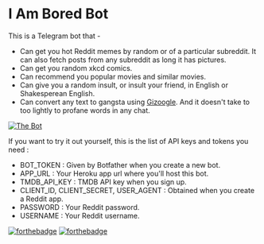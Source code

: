 # I Am Bored Bot

This is a Telegram bot that -

- Can get you hot Reddit memes by random or of a particular subreddit. It can also fetch posts from any subreddit as long it has pictures.
- Can get you random xkcd comics.
- Can recommend you popular movies and similar movies.
- Can give you a random insult, or insult your friend, in English or Shakesperean English.
- Can convert any text to gangsta using [Gizoogle](http://www.gizoogle.net/textilizer.php).
  And it doesn't take to too lightly to profane words in any chat.

[![The Bot](https://forthebadge.com/images/badges/check-it-out.svg)](https://t.me/i_am_bored_bot)

If you want to try it out yourself, this is the list of API keys and tokens you need :

- BOT_TOKEN : Given by Botfather when you create a new bot.
- APP_URL : Your Heroku app url where you'll host this bot.
- TMDB_API_KEY : TMDB API key when you sign up.
- CLIENT_ID, CLIENT_SECRET, USER_AGENT : Obtained when you create a Reddit app.
- PASSWORD : Your Reddit password.
- USERNAME : Your Reddit username.

[![forthebadge](https://forthebadge.com/images/badges/makes-people-smile.svg)](https://forthebadge.com)
[![forthebadge](https://forthebadge.com/images/badges/made-with-python.svg)](https://forthebadge.com)
